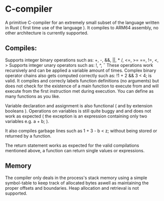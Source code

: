 # C-compiler
A primitive C-compiler for an extremely small subset of the language written in Rust ( first time use of the language ).
It compiles to ARM64 assembly, no other architecture is currently supported.

## Compiles:
Supports integer binary operations such as: +, -, &&, ||, * /, <=, >= ==, !=, <, >
Supports integer unary operators such as: !, ^, ˝
These operations work recursively and can be applied a variable amount of times.
Complex binary operator chains also gets computed correctly such as: !1 + 2 && 3 < 4; is valid.
It compiles and correcly labels function definitions (no arguments) but does not check for the existence of a
main function to execute from and will execute from the first instruction met during execution. You can define as
many functions as you like.

Variable declaration and assignment is also functional ( and by extension booleans ). Operations on variables is
still quite buggy and and does not work as expected ( the exception is an expression containing only two variables e.g. a + b; ).

It also compiles garbage lines such as 1 + 3 - b < z; without being stored or returned by a function.

The return statement works as expected for the valid compilations mentioned above, a function can return single values or expressions.

## Memory
The compiler only deals in the process's stack memory using a simple symbol-table to keep track of allocated bytes
aswell as maintaining the proper offsets and boundaries.
Heap allocation and retrieval is not supported.
